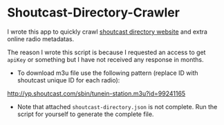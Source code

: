 # Shoutcast-Directory-Crawler

I wrote this app to quickly crawl [shoutcast directory website](https://directory.shoutcast.com/) and extra online radio metadatas.


The reason I wrote this script is because I requested an access to get `apiKey` or something but I have not received any response in months.

- To download m3u file use the following pattern (replace ID with shoutcast unique ID for each radio):

http://yp.shoutcast.com/sbin/tunein-station.m3u?id=99241165

- Note that attached `shoutcast-directory.json` is not complete. Run the script for yourself to generate the complete file.
